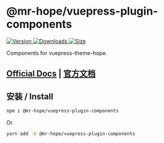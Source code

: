 # @mr-hope/vuepress-plugin-components

[![Version](https://img.shields.io/npm/v/@mr-hope/vuepress-plugin-components.svg?style=flat-square&logo=npm) ![Downloads](https://img.shields.io/npm/dm/@mr-hope/vuepress-plugin-components.svg?style=flat-square&logo=npm) ![Size](https://img.shields.io/bundlephobia/min/@mr-hope/vuepress-plugin-components?style=flat-square&logo=npm)](https://www.npmjs.com/package/@mr-hope/vuepress-plugin-components)

Components for vuepress-theme-hope.

## [Official Docs](https://vuepress-theme-hope.github.io/v1/components/) | [官方文档](https://vuepress-theme-hope.gitee.io/v1/components/zh/)

## 安装 / Install

```bash
npm i @mr-hope/vuepress-plugin-components
```

Or

```bash
yarn add -D @mr-hope/vuepress-plugin-components
```
